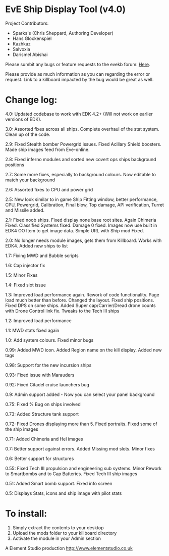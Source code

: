 EvE Ship Display Tool (v4.0)
===
Project Contributors:
<ul>
<li>Sparks's (Chris Sheppard, Authoring Developer)</li>
<li>Hans Glockenspiel</li>
<li>Kazhkaz</li>
<li>Salvoxia</li>
<li>Darismel Abishai</li>
</ul>

Please sumbit any bugs or feature requests to the evekb forum: <a href='http://www.evekb.org/forum/viewtopic.php?f=505&t=17295'>Here</a>. 

Please provide as much information as you can regarding the error or request. Link to a killboard impacted by the bug would be great as well.

Change log:
===
4.0: Updated codebase to work with EDK 4.2+ (Will not work on earlier versions of EDK).

3.0: Assorted fixes across all ships. Complete overhaul of the stat system. Clean up of the code.

2.9: Fixed Stealth bomber Powergrid issues. Fixed Acillary Shield boosters. Made ship images feed from Eve-online.

2.8: Fixed inferno modules and sorted new covert ops ships background positions

2.7: Some more fixes, especially to background colours. Now editable to match your background

2.6: Assorted fixes to CPU and power grid

2.5: New look similar to in game Ship Fitting window, better performance, CPU, Powergrid, Calibration, Final blow, Top damage, API verification, Turret and Missile added.

2.1: Fixed noob ships. Fixed display none base root sites. Again Chimeria Fixed. Classified Systems fixed. Damage 0 fixed. Images now use built in EDK4 OO Item to get image data. Simple URL with Ship mod Fixed.

2.0: No longer needs module images, gets them from Killboard. Works with EDK4. Added new ships to list

1.7: Fixing MWD and Bubble scripts

1.6: Cap injector fix

1.5: Minor Fixes

1.4: Fixed slot issue

1.3: Improved load performance again. Rework of code functionality. Page load much better than before. Changed the layout. Fixed ship positions. Fixed DPS on some ships. Added Super cap/Carrier/Dread drone counts with Drone Control link fix. Tweaks to the Tech III ships

1.2: Improved load performance

1.1: MWD stats fixed again

1.0: Add system colours. Fixed minor bugs

0.99: Added MWD icon. Added Region name on the kill display. Added new tags

0.98: Support for the new incursion ships

0.93: Fixed issue with Marauders

0.92: Fixed Citadel cruise launchers bug

0.9: Admin support added - Now you can select your panel background

0.75: Fixed % Bug on ships involved

0.73: Added Structure tank support

0.72: Fixed Drones displaying more than 5. Fixed portraits. Fixed some of the ship images

0.71: Added Chimeria and Hel images

0.7: Better support against errors. Added Missing mod slots. Minor fixes

0.6: Better support for structures

0.55: Fixed Tech III propulsion and engineering sub systems. Minor Rework to Smartbombs and to Cap Batteries. Fixed Tech III ship images

0.51: Added Smart bomb support. Fixed info screen

0.5: Displays Stats, icons and ship image with pilot stats



To install:
===
1. Simply extract the contents to your desktop
2. Upload the mods folder to your killboard directory
3. Activate the module in your Admin section



A Element Studio production
http://www.elementstudio.co.uk
